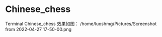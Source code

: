 # Chinese_chess
Terminal Chinese_chess
效果如图：
/home/luoshmg/Pictures/Screenshot from 2022-04-27 17-50-00.png
